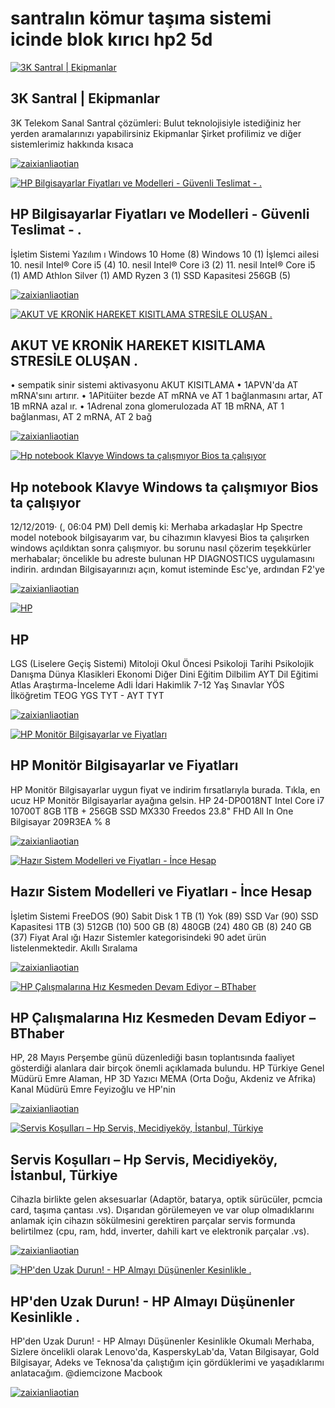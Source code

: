 # santralın kömur taşıma sistemi icinde blok kırıcı hp2 5d
<a href="https://mnn.zoosnet.net/LR/Chatpre.aspx?id=MNN94995150&p=https://topgrinding.com/" target="_blank">![3K Santral | Ekipmanlar](https://github.com/technlg/images/blob/main/49.jpg)</a>
## 3K Santral | Ekipmanlar
3K Telekom Sanal Santral çözümleri: Bulut teknolojisiyle istediğiniz her yerden aramalarınızı yapabilirsiniz Ekipmanlar Şirket profilimiz ve diğer sistemlerimiz hakkında kısaca
<a href="https://mnn.zoosnet.net/LR/Chatpre.aspx?id=MNN94995150&p=https://topgrinding.com/" target="_blank"><img src="https://github.com/technlg/images/raw/main/chat11.jpg" alt="zaixianliaotian"/></a><a href="//whatsapp.shibangsoft.com/WhatsApp.php" ><img src="https://github.com/technlg/images/raw/main/chat11.png" alt=""></a>
<a href="https://mnn.zoosnet.net/LR/Chatpre.aspx?id=MNN94995150&p=https://topgrinding.com/" target="_blank">![HP Bilgisayarlar Fiyatları ve Modelleri - Güvenli Teslimat - .](https://github.com/technlg/images/blob/main/5.jpg)</a>
## HP Bilgisayarlar Fiyatları ve Modelleri - Güvenli Teslimat - .
İşletim Sistemi Yazılım ı Windows 10 Home (8) Windows 10 (1) İşlemci ailesi 10. nesil Intel® Core i5 (4) 10. nesil Intel® Core i3 (2) 11. nesil Intel® Core i5 (1) AMD Athlon Silver (1) AMD Ryzen 3 (1) SSD Kapasitesi 256GB (5) 
<a href="https://mnn.zoosnet.net/LR/Chatpre.aspx?id=MNN94995150&p=https://topgrinding.com/" target="_blank"><img src="https://github.com/technlg/images/raw/main/chat11.jpg" alt="zaixianliaotian"/></a><a href="//whatsapp.shibangsoft.com/WhatsApp.php" ><img src="https://github.com/technlg/images/raw/main/chat11.png" alt=""></a>
<a href="https://mnn.zoosnet.net/LR/Chatpre.aspx?id=MNN94995150&p=https://topgrinding.com/" target="_blank">![AKUT VE KRONİK HAREKET KISITLAMA STRESİLE OLUŞAN .](https://github.com/technlg/images/blob/main/45.jpg)</a>
## AKUT VE KRONİK HAREKET KISITLAMA STRESİLE OLUŞAN .
• sempatik sinir sistemi aktivasyonu AKUT KISITLAMA • 1APVN'da AT mRNA'sını artırır. • 1APitüiter bezde AT mRNA ve AT 1 bağlanmasını artar, AT 1B mRNA azal ır. • 1Adrenal zona glomerulozada AT 1B mRNA, AT 1 bağlanması, AT 2 mRNA, AT 2 bağ
<a href="https://mnn.zoosnet.net/LR/Chatpre.aspx?id=MNN94995150&p=https://topgrinding.com/" target="_blank"><img src="https://github.com/technlg/images/raw/main/chat11.jpg" alt="zaixianliaotian"/></a><a href="//whatsapp.shibangsoft.com/WhatsApp.php" ><img src="https://github.com/technlg/images/raw/main/chat11.png" alt=""></a>
<a href="https://mnn.zoosnet.net/LR/Chatpre.aspx?id=MNN94995150&p=https://topgrinding.com/" target="_blank">![Hp notebook Klavye Windows ta çalışmıyor Bios ta çalışıyor](https://github.com/technlg/images/blob/main/39.jpg)</a>
## Hp notebook Klavye Windows ta çalışmıyor Bios ta çalışıyor
12/12/2019· (, 06:04 PM) Dell demiş ki: Merhaba arkadaşlar Hp Spectre model notebook bilgisayarım var, bu cihazımın klavyesi Bios ta çalışırken windows açıldıktan sonra çalışmıyor. bu sorunu nasıl çözerim teşekkürler merhabalar; öncelikle bu adreste bulunan HP DIAGNOSTICS uygulamasını indirin. ardından Bilgisayarınızı açın, komut isteminde Esc'ye, ardından F2'ye 
<a href="https://mnn.zoosnet.net/LR/Chatpre.aspx?id=MNN94995150&p=https://topgrinding.com/" target="_blank"><img src="https://github.com/technlg/images/raw/main/chat11.jpg" alt="zaixianliaotian"/></a><a href="//whatsapp.shibangsoft.com/WhatsApp.php" ><img src="https://github.com/technlg/images/raw/main/chat11.png" alt=""></a>
<a href="https://mnn.zoosnet.net/LR/Chatpre.aspx?id=MNN94995150&p=https://topgrinding.com/" target="_blank">![HP](https://github.com/technlg/images/blob/main/45.jpg)</a>
## HP
LGS (Liselere Geçiş Sistemi) Mitoloji Okul Öncesi Psikoloji Tarihi Psikolojik Danışma Dünya Klasikleri Ekonomi Diğer Dini Eğitim Dilbilim AYT Dil Eğitimi Atlas Araştırma-İnceleme Adli İdari Hakimlik 7-12 Yaş Sınavlar YÖS İlköğretim TEOG YGS TYT - AYT TYT
<a href="https://mnn.zoosnet.net/LR/Chatpre.aspx?id=MNN94995150&p=https://topgrinding.com/" target="_blank"><img src="https://github.com/technlg/images/raw/main/chat11.jpg" alt="zaixianliaotian"/></a><a href="//whatsapp.shibangsoft.com/WhatsApp.php" ><img src="https://github.com/technlg/images/raw/main/chat11.png" alt=""></a>
<a href="https://mnn.zoosnet.net/LR/Chatpre.aspx?id=MNN94995150&p=https://topgrinding.com/" target="_blank">![HP Monitör Bilgisayarlar ve Fiyatları](https://github.com/technlg/images/blob/main/39.jpg)</a>
## HP Monitör Bilgisayarlar ve Fiyatları
HP Monitör Bilgisayarlar uygun fiyat ve indirim fırsatlarıyla burada. Tıkla, en ucuz HP Monitör Bilgisayarlar ayağına gelsin. HP 24-DP0018NT Intel Core i7 10700T 8GB 1TB + 256GB SSD MX330 Freedos 23.8" FHD All In One Bilgisayar 209R3EA % 8
<a href="https://mnn.zoosnet.net/LR/Chatpre.aspx?id=MNN94995150&p=https://topgrinding.com/" target="_blank"><img src="https://github.com/technlg/images/raw/main/chat11.jpg" alt="zaixianliaotian"/></a><a href="//whatsapp.shibangsoft.com/WhatsApp.php" ><img src="https://github.com/technlg/images/raw/main/chat11.png" alt=""></a>
<a href="https://mnn.zoosnet.net/LR/Chatpre.aspx?id=MNN94995150&p=https://topgrinding.com/" target="_blank">![Hazır Sistem Modelleri ve Fiyatları - İnce Hesap](https://github.com/technlg/images/blob/main/59.jpg)</a>
## Hazır Sistem Modelleri ve Fiyatları - İnce Hesap
İşletim Sistemi FreeDOS (90) Sabit Disk 1 TB (1) Yok (89) SSD Var (90) SSD Kapasitesi 1TB (3) 512GB (10) 500 GB (8) 480GB (24) 480 GB (8) 240 GB (37) Fiyat Aral ığı Hazır Sistemler kategorisindeki 90 adet ürün listelenmektedir. Akıllı Sıralama 
<a href="https://mnn.zoosnet.net/LR/Chatpre.aspx?id=MNN94995150&p=https://topgrinding.com/" target="_blank"><img src="https://github.com/technlg/images/raw/main/chat11.jpg" alt="zaixianliaotian"/></a><a href="//whatsapp.shibangsoft.com/WhatsApp.php" ><img src="https://github.com/technlg/images/raw/main/chat11.png" alt=""></a>
<a href="https://mnn.zoosnet.net/LR/Chatpre.aspx?id=MNN94995150&p=https://topgrinding.com/" target="_blank">![HP Çalışmalarına Hız Kesmeden Devam Ediyor – BThaber](https://github.com/technlg/images/blob/main/24.jpg)</a>
## HP Çalışmalarına Hız Kesmeden Devam Ediyor – BThaber
HP, 28 Mayıs Perşembe günü düzenlediği basın toplantısında faaliyet gösterdiği alanlara dair birçok önemli açıklamada bulundu. HP Türkiye Genel Müdürü Emre Alaman, HP 3D Yazıcı MEMA (Orta Doğu, Akdeniz ve Afrika) Kanal Müdürü Emre Feyizoğlu ve HP'nin 
<a href="https://mnn.zoosnet.net/LR/Chatpre.aspx?id=MNN94995150&p=https://topgrinding.com/" target="_blank"><img src="https://github.com/technlg/images/raw/main/chat11.jpg" alt="zaixianliaotian"/></a><a href="//whatsapp.shibangsoft.com/WhatsApp.php" ><img src="https://github.com/technlg/images/raw/main/chat11.png" alt=""></a>
<a href="https://mnn.zoosnet.net/LR/Chatpre.aspx?id=MNN94995150&p=https://topgrinding.com/" target="_blank">![Servis Koşulları – Hp Servis, Mecidiyeköy, İstanbul, Türkiye](https://github.com/technlg/images/blob/main/65.jpg)</a>
## Servis Koşulları – Hp Servis, Mecidiyeköy, İstanbul, Türkiye
Cihazla birlikte gelen aksesuarlar (Adaptör, batarya, optik sürücüler, pcmcia card, taşıma çantası .vs). Dışarıdan görülemeyen ve var olup olmadıklarını anlamak için cihazın sökülmesini gerektiren parçalar servis formunda belirtilmez (cpu, ram, hdd, inverter, dahili kart ve elektronik parçalar .vs).
<a href="https://mnn.zoosnet.net/LR/Chatpre.aspx?id=MNN94995150&p=https://topgrinding.com/" target="_blank"><img src="https://github.com/technlg/images/raw/main/chat11.jpg" alt="zaixianliaotian"/></a><a href="//whatsapp.shibangsoft.com/WhatsApp.php" ><img src="https://github.com/technlg/images/raw/main/chat11.png" alt=""></a>
<a href="https://mnn.zoosnet.net/LR/Chatpre.aspx?id=MNN94995150&p=https://topgrinding.com/" target="_blank">![HP'den Uzak Durun! - HP Almayı Düşünenler Kesinlikle .](https://github.com/technlg/images/blob/main/48.jpg)</a>
## HP'den Uzak Durun! - HP Almayı Düşünenler Kesinlikle .
HP'den Uzak Durun! - HP Almayı Düşünenler Kesinlikle Okumalı Merhaba, Sizlere öncelikli olarak Lenovo'da, KasperskyLab'da, Vatan Bilgisayar, Gold Bilgisayar, Adeks ve Teknosa'da çalıştığım için gördüklerimi ve yaşadıklarımı anlatacağım. @diemcizone Macbook 
<a href="https://mnn.zoosnet.net/LR/Chatpre.aspx?id=MNN94995150&p=https://topgrinding.com/" target="_blank"><img src="https://github.com/technlg/images/raw/main/chat11.jpg" alt="zaixianliaotian"/></a><a href="//whatsapp.shibangsoft.com/WhatsApp.php" ><img src="https://github.com/technlg/images/raw/main/chat11.png" alt=""></a>
